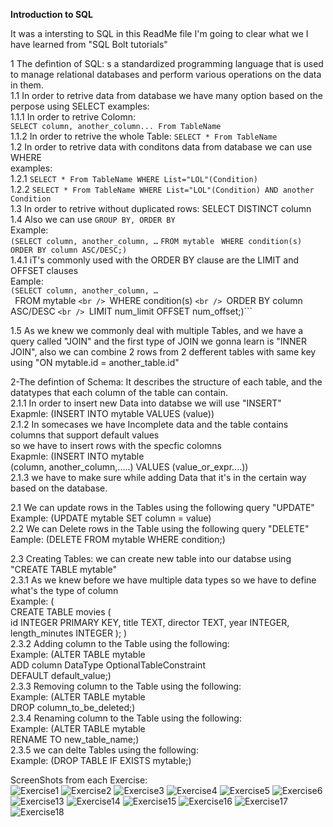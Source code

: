 **Introduction to SQL**

It was a intersting to SQL in this ReadMe file I'm going to clear what we I have learned from "SQL Bolt tutorials"<br />

1 The defintion of SQL: s a standardized programming language that is used to manage relational databases and perform various operations on the data in them. <br />
1.1 In order to retrive data from database we have many option based on the perpose using SELECT
    examples: <br />
    1.1.1 In order to retrive Colomn: <br />
    ```SELECT column, another_column... From TableName```<br />
    1.1.2 In order to retrive the whole Table: ```SELECT * From TableName``` <br />
1.2 In order to retrive data with conditons data from database we can use WHERE<br />
    examples:<br />
    1.2.1 ```SELECT * From TableName WHERE List="LOL"(Condition)```<br />
    1.2.2 ```SELECT * From TableName WHERE List="LOL"(Condition) AND another Condition``` <br />
1.3 In order to retrive without duplicated rows: SELECT DISTINCT column <br />
1.4 Also we can use ``GROUP BY, ORDER BY`` <br />
Example: <br />
```(SELECT column, another_column, …```
```FROM mytable ```
```WHERE condition(s) ```
```ORDER BY column ASC/DESC;)```  
1.4.1 iT's commonly used with the ORDER BY clause are the LIMIT and OFFSET clauses <br />
Eample: <br />
```(SELECT column, another_column, … ```<br />```
```FROM mytable ```<br />
```WHERE condition(s) ```<br />
```ORDER BY column ASC/DESC ```<br />
```LIMIT num_limit OFFSET num_offset;)``` <br />

1.5 As we knew we commonly deal with multiple Tables, and we have a query called "JOIN"
and the first type of JOIN we gonna learn is "INNER JOIN", also we can combine 2 rows from 2 defferent tables with same key using "ON mytable.id = another_table.id" 

2-The defintion of Schema: It describes the structure of each table, and the datatypes that each column of the table can contain. <br />
2.1.1 In order to insert new Data into databse we will use "INSERT" <br />
  Exapmle: (INSERT INTO mytable VALUES (value)) <br />
2.1.2 In somecases we have Incomplete data and the table contains columns that support default values <br />
so we have to insert rows with the specfic colomns <br /> 
  Exapmle: (INSERT INTO mytable <br />
(column, another_column,.....) VALUES (value_or_expr....)) <br />
2.1.3 we have to make sure while adding Data that it's in the certain way based on the database. <br />

2.1 We can update rows in the Tables using the following query "UPDATE" <br />
   Example: (UPDATE mytable SET column = value) <br />
2.2 We can Delete rows in the Table using the following query "DELETE" <br />
   Eample: (DELETE FROM mytable WHERE condition;)    <br />

2.3 Creating Tables: we can create new table into our databse using "CREATE TABLE mytable" <br />
2.3.1 As we knew before we have multiple data types so we have to define what's the type of column <br />
   Example: ( <br />
       CREATE TABLE movies ( <br />
    id INTEGER PRIMARY KEY, 
    title TEXT,
    director TEXT,
    year INTEGER, 
    length_minutes INTEGER
);
   ) <br />
2.3.2 Adding column to the Table using the following:<br />
   Example: (ALTER TABLE mytable <br />
ADD column DataType OptionalTableConstraint <br />
    DEFAULT default_value;) <br />
2.3.3 Removing column to the Table using the following: <br />
   Example: (ALTER TABLE mytable <br />
DROP column_to_be_deleted;) <br />
2.3.4 Renaming column to the Table using the following: <br />
   Example: (ALTER TABLE mytable <br />
RENAME TO new_table_name;) <br />
2.3.5 we can delte Tables using the following: <br /> 
   Example: (DROP TABLE IF EXISTS mytable;) <br />


ScreenShots from each Exercise:  <br /> 
![Exercise1](Expersise1.png)
![Exercise2](Expersise2.png)
![Exercise3](Expersise3.png)
![Exercise4](Expersise4.png)
![Exercise5](Expersise5.png)
![Exercise6](Expersise6.png)
![Exercise13](Expersise13.png)
![Exercise14](Expersise14.png)
![Exercise15](Expersise15.png)
![Exercise16](Expersise16.png)
![Exercise17](Expersise17.png)
![Exercise18](Expersise17.png)